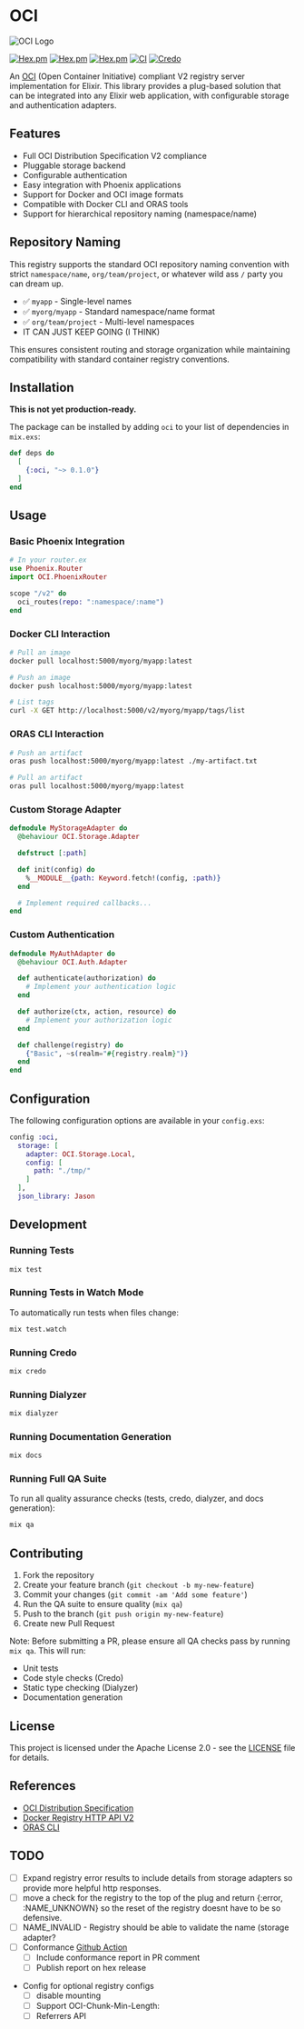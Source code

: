# OCI

![OCI Logo](logo.png)

[![Hex.pm](https://img.shields.io/hexpm/v/oci.svg)](https://hex.pm/packages/oci)
[![Hex.pm](https://img.shields.io/hexpm/dt/oci.svg)](https://hex.pm/packages/oci)
[![Hex.pm](https://img.shields.io/hexpm/l/oci.svg)](https://hex.pm/packages/oci)
[![CI](https://github.com/massdriver-cloud/oci/actions/workflows/ci.yml/badge.svg)](https://github.com/massdriver-cloud/oci/actions/workflows/ci.yml)
[![Credo](https://img.shields.io/badge/Credo-Enabled-brightgreen)](https://github.com/rrrene/credo)

An [OCI](https://opencontainers.org/) (Open Container Initiative) compliant V2 registry server implementation for Elixir. This library provides a plug-based solution that can be integrated into any Elixir web application, with configurable storage and authentication adapters.

## Features

- Full OCI Distribution Specification V2 compliance
- Pluggable storage backend
- Configurable authentication
- Easy integration with Phoenix applications
- Support for Docker and OCI image formats
- Compatible with Docker CLI and ORAS tools
- Support for hierarchical repository naming (namespace/name)

## Repository Naming

This registry supports the standard OCI repository naming convention with strict `namespace/name`, `org/team/project`, or whatever wild ass `/` party you can dream up.

- ✅ `myapp` - Single-level names
- ✅ `myorg/myapp` - Standard namespace/name format
- ✅ `org/team/project` - Multi-level namespaces
- IT CAN JUST KEEP GOING (I THINK)

This ensures consistent routing and storage organization while maintaining compatibility with standard container registry conventions.

## Installation

**This is not yet production-ready.**

The package can be installed by adding `oci` to your list of dependencies in `mix.exs`:

```elixir
def deps do
  [
    {:oci, "~> 0.1.0"}
  ]
end
```

## Usage

### Basic Phoenix Integration

```elixir
# In your router.ex
use Phoenix.Router
import OCI.PhoenixRouter

scope "/v2" do
  oci_routes(repo: ":namespace/:name")
end
```

### Docker CLI Interaction

```bash
# Pull an image
docker pull localhost:5000/myorg/myapp:latest

# Push an image
docker push localhost:5000/myorg/myapp:latest

# List tags
curl -X GET http://localhost:5000/v2/myorg/myapp/tags/list
```

### ORAS CLI Interaction

```bash
# Push an artifact
oras push localhost:5000/myorg/myapp:latest ./my-artifact.txt

# Pull an artifact
oras pull localhost:5000/myorg/myapp:latest
```

### Custom Storage Adapter

```elixir
defmodule MyStorageAdapter do
  @behaviour OCI.Storage.Adapter

  defstruct [:path]

  def init(config) do
    %__MODULE__{path: Keyword.fetch!(config, :path)}
  end

  # Implement required callbacks...
end
```

### Custom Authentication

```elixir
defmodule MyAuthAdapter do
  @behaviour OCI.Auth.Adapter

  def authenticate(authorization) do
    # Implement your authentication logic
  end

  def authorize(ctx, action, resource) do
    # Implement your authorization logic
  end

  def challenge(registry) do
    {"Basic", ~s(realm="#{registry.realm}")}
  end
end
```

## Configuration

The following configuration options are available in your `config.exs`:

```elixir
config :oci,
  storage: [
    adapter: OCI.Storage.Local,
    config: [
      path: "./tmp/"
    ]
  ],
  json_library: Jason
```

## Development

### Running Tests

```bash
mix test
```

### Running Tests in Watch Mode

To automatically run tests when files change:

```bash
mix test.watch
```

### Running Credo

```bash
mix credo
```

### Running Dialyzer

```bash
mix dialyzer
```

### Running Documentation Generation

```bash
mix docs
```

### Running Full QA Suite

To run all quality assurance checks (tests, credo, dialyzer, and docs generation):

```bash
mix qa
```

## Contributing

1. Fork the repository
2. Create your feature branch (`git checkout -b my-new-feature`)
3. Commit your changes (`git commit -am 'Add some feature'`)
4. Run the QA suite to ensure quality (`mix qa`)
5. Push to the branch (`git push origin my-new-feature`)
6. Create new Pull Request

Note: Before submitting a PR, please ensure all QA checks pass by running `mix qa`. This will run:
- Unit tests
- Code style checks (Credo)
- Static type checking (Dialyzer)
- Documentation generation

## License

This project is licensed under the Apache License 2.0 - see the [LICENSE](LICENSE) file for details.

## References

- [OCI Distribution Specification](https://github.com/opencontainers/distribution-spec)
- [Docker Registry HTTP API V2](https://docs.docker.com/registry/spec/api/)
- [ORAS CLI](https://oras.land/cli/)

## TODO

* [ ] Expand registry error results to include details from storage adapters so provide more helpful http responses.
* [ ] move a check for the registry to the top of the plug and return {:error, :NAME_UNKNOWN} so the reset of the registry doesnt have to be so defensive.
* [ ] NAME_INVALID - Registry should be able to validate the name (storage adapter?
* [ ] Conformance [Github Action](https://github.com/opencontainers/distribution-spec/tree/main/conformance#github-action)
  * [ ] Include conformance report in PR comment
  * [ ] Publish report on hex release
* Config for optional registry configs
  * [ ] disable mounting
  * [ ] Support OCI-Chunk-Min-Length: <size>
  * [ ] Referrers API